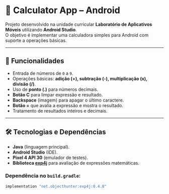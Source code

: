 # 📱 Calculator App – Android

Projeto desenvolvido na unidade curricular **Laboratório de Aplicativos Móveis** utilizando **Android Studio**.  
O objetivo é implementar uma calculadora simples para Android com suporte a operações básicas.

---

## 🚀 Funcionalidades
- Entrada de números de `0` a `9`.
- Operações básicas: **adição (+), subtração (-), multiplicação (x), divisão (/)**.
- Uso de **ponto (.)** para números decimais.
- **Botão C** para limpar expressão e resultado.
- **Backspace** (imagem) para apagar o último caractere.
- **Botão =** que avalia a expressão e mostra o resultado.
- Tratamento de resultados inteiros e decimais.

---

## 🛠️ Tecnologias e Dependências
- **Java** (linguagem principal).
- **Android Studio** (IDE).
- **Pixel 4 API 30** (emulador de testes).
- **Biblioteca [exp4j](https://www.objecthunter.net/exp4j/)** para avaliação de expressões matemáticas.

### Dependência no `build.gradle`:
```gradle
implementation "net.objecthunter:exp4j:0.4.8"
